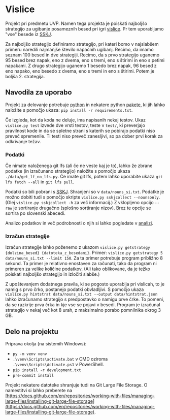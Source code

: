 # Vislice
Projekt pri predmetu UVP. Namen tega projekta je poiskati najboljšo strategijo za ugibanje posameznih besed pri igri [vislice](https://en.wikipedia.org/wiki/Hangman_(game)).
Pr tem uporabljamo "vse" besede iz [SSKJ](https://www.fran.si/iskanje?page=2&FilteredDictionaryIds=130&View=1&Query=*).

Za najboljšo strategijo definiramo strategijo, pri kateri bomo v najslabšem primeru naredili najmanjše število napačnih ugibanj.
Recimo, da imamo seznam 100 besed in dve strategiji. Recimo, da s prvo strategijo uganemo 95 besed brez napak, eno z dvema,
eno s tremi, eno s štirimi in eno s petimi napakami. Z drugo strategijo uganemo 1 besedo brez napak, 96 besed z eno napako, eno besedo
z dvema, eno s tremi in eno s štirimi. Potem je boljša 2. strategija.

## Navodila za uporabo
Projekt za delovanje potrebuje [python](https://www.python.org/) in nekatere
python [pakete](requirements.txt), ki jih lahko naložite s pomočjo ukaza:
`pip install -r requirements.txt`.

Če izgleda, kot da koda ne deluje, ima napisanih nekaj testov. Ukaz `vislice.py test`
izvede dve vrsti testov, teste v `test/`, ki preverjajo pravilnost kode in da se spletne strani s katerih se pobirajo podatki niso preveč spremenile.
Ti testi niso preveč zanesljivi, so pa dober prvi korak za odkrivanje težav.

### Podatki
Če nimate naloženega git lfs (ali če ne veste kaj je to), lahko že zbrane podatke (in izračunano strategijo) naložite s pomočjo ukaza `./data/get_lf_no_lfs.py`. Če imate git lfs, potem lahko uporabite ukaza
`git lfs fetch --all` in `git lfs pull`.

Podatki so bili pobrani s [SSKJ](https://www.fran.si/iskanje?FilteredDictionaryIds=130&View=1&Query=%2A). Shranjeni
so v `data/nouns_si.txt`. Podatke je možno dobiti tudi s pomočjo skripte `vislice.py sskjcollect --nounsonly`. (Glej
`vislice.py sskjcollect -h` za več informacij.) Z vklopljeno opcijo `--raw` je sortiranje drugačno (splošno sortiranje nizov).
Brez te opcije se sortira po slovenski abecedi.

Analizo podatkov in več podrobnosti o njih si lahko pogledate v [analizi](analysis/vislice.ipynb).

### Izračun strategije
Izračun strategije lahko poženemo z ukazom `vislice.py getstrategy {dolzina_besed} {datoteka_z_besedami}`.
Primer: `vislice.py getstrategy 5 data/nouns_si.txt --limit 150`. Za ta primer potrebuje program približno
8 sekund. Ta primer je relativno enostaven za računati, tako da program ni primeren za velike količine podatkov.
(Ali tako oblikovane, da je težko poiskati najboljšo strategijo in izločiti slabše.)

Z upoštevanjem dodatnega pravila, ki se pogosto uporablja pri vislicah, to je namig s prvo črko, postanejo podatki obvladljivi.
S pomočjo ukaza `vislice.py hintstrat data/nouns_si.txt --output data/hintstrat.json` lahko izračunamo strategijo
s predpostavko o namigu prve črke. To pomeni, da se razkrije prva črka in kje vse se pojavi v besedi. Program je
izračunal strategijo v nekaj več kot 8 urah, z maksimalno porabo pomnilnika okrog 3 GB.

## Delo na projektu
Priprava okolja (na sistemih Windows):
* `py -m venv venv`
* `.\venv\Scripts\activate.bat` v CMD oziroma `.\venv\Scripts\Activate.ps1` v PowerShell.
* `pip install -r development.txt`
* `pre-commit install`

Projekt nekatere datoteke shranjuje tudi na Git Large File Storage. O namestitvi si lahko
preberete na [https://docs.github.com/en/repositories/working-with-files/managing-large-files/installing-git-large-file-storage](https://docs.github.com/en/repositories/working-with-files/managing-large-files/installing-git-large-file-storage).
